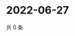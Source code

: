 # 2022-06-27

共 0 条

<!-- BEGIN WEIBO -->
<!-- 最后更新时间 Mon Jun 27 2022 22:17:17 GMT+0800 (China Standard Time) -->

<!-- END WEIBO -->
